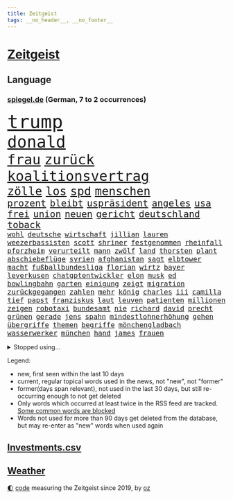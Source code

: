 ```yaml
---
title: Zeitgeist
tags: __no_header__, __no_footer__
---
```


# [Zeitgeist](https://oliz.io/zeitgeist/)

## Language

<h3><a href="https://www.spiegel.de" target="_blank">spiegel.de</a> (German, 7 to 2 occurrences)</h3>
<p style="font-family:monospace">
<span style="font-size:32pt"><a href="news_links.html#trump" class="current">trump</a></span>
<br>
<span style="font-size:28pt"><a href="news_links.html#donald" class="current">donald</a></span>
<br>
<span style="font-size:24pt"><a href="news_links.html#frau" class="current">frau</a></span>
<span style="font-size:24pt"><a href="news_links.html#zurück" class="current">zurück</a></span>
<span style="font-size:24pt"><a href="news_links.html#koalitionsvertrag" class="current">koalitionsvertrag</a></span>
<br>
<span style="font-size:20pt"><a href="news_links.html#zölle" class="current">zölle</a></span>
<span style="font-size:20pt"><a href="news_links.html#los" class="current">los</a></span>
<span style="font-size:20pt"><a href="news_links.html#spd" class="current">spd</a></span>
<span style="font-size:20pt"><a href="news_links.html#menschen" class="current">menschen</a></span>
<br>
<span style="font-size:16pt"><a href="news_links.html#prozent" class="current">prozent</a></span>
<span style="font-size:16pt"><a href="news_links.html#bleibt" class="current">bleibt</a></span>
<span style="font-size:16pt"><a href="news_links.html#uspräsident" class="current">uspräsident</a></span>
<span style="font-size:16pt"><a href="news_links.html#angeles" class="current">angeles</a></span>
<span style="font-size:16pt"><a href="news_links.html#usa" class="current">usa</a></span>
<span style="font-size:16pt"><a href="news_links.html#frei" class="current">frei</a></span>
<span style="font-size:16pt"><a href="news_links.html#union" class="current">union</a></span>
<span style="font-size:16pt"><a href="news_links.html#neuen" class="current">neuen</a></span>
<span style="font-size:16pt"><a href="news_links.html#gericht" class="current">gericht</a></span>
<span style="font-size:16pt"><a href="news_links.html#deutschland" class="current">deutschland</a></span>
<span style="font-size:16pt"><a href="news_links.html#toback" class="new">toback</a></span>
<br>
<span style="font-size:12pt"><a href="news_links.html#wohl" class="current">wohl</a></span>
<span style="font-size:12pt"><a href="news_links.html#deutsche" class="current">deutsche</a></span>
<span style="font-size:12pt"><a href="news_links.html#wirtschaft" class="current">wirtschaft</a></span>
<span style="font-size:12pt"><a href="news_links.html#jillian" class="new">jillian</a></span>
<span style="font-size:12pt"><a href="news_links.html#lauren" class="current">lauren</a></span>
<span style="font-size:12pt"><a href="news_links.html#weezerbassisten" class="new">weezerbassisten</a></span>
<span style="font-size:12pt"><a href="news_links.html#scott" class="new">scott</a></span>
<span style="font-size:12pt"><a href="news_links.html#shriner" class="new">shriner</a></span>
<span style="font-size:12pt"><a href="news_links.html#festgenommen" class="current">festgenommen</a></span>
<span style="font-size:12pt"><a href="news_links.html#rheinfall" class="new">rheinfall</a></span>
<span style="font-size:12pt"><a href="news_links.html#pforzheim" class="new">pforzheim</a></span>
<span style="font-size:12pt"><a href="news_links.html#verurteilt" class="current">verurteilt</a></span>
<span style="font-size:12pt"><a href="news_links.html#mann" class="current">mann</a></span>
<span style="font-size:12pt"><a href="news_links.html#zwölf" class="current">zwölf</a></span>
<span style="font-size:12pt"><a href="news_links.html#land" class="current">land</a></span>
<span style="font-size:12pt"><a href="news_links.html#thorsten" class="new">thorsten</a></span>
<span style="font-size:12pt"><a href="news_links.html#plant" class="current">plant</a></span>
<span style="font-size:12pt"><a href="news_links.html#abschiebeflüge" class="current">abschiebeflüge</a></span>
<span style="font-size:12pt"><a href="news_links.html#syrien" class="current">syrien</a></span>
<span style="font-size:12pt"><a href="news_links.html#afghanistan" class="current">afghanistan</a></span>
<span style="font-size:12pt"><a href="news_links.html#sagt" class="current">sagt</a></span>
<span style="font-size:12pt"><a href="news_links.html#elbtower" class="new">elbtower</a></span>
<span style="font-size:12pt"><a href="news_links.html#macht" class="current">macht</a></span>
<span style="font-size:12pt"><a href="news_links.html#fußballbundesliga" class="current">fußballbundesliga</a></span>
<span style="font-size:12pt"><a href="news_links.html#florian" class="current">florian</a></span>
<span style="font-size:12pt"><a href="news_links.html#wirtz" class="current">wirtz</a></span>
<span style="font-size:12pt"><a href="news_links.html#bayer" class="current">bayer</a></span>
<span style="font-size:12pt"><a href="news_links.html#leverkusen" class="current">leverkusen</a></span>
<span style="font-size:12pt"><a href="news_links.html#chatgptentwickler" class="new">chatgptentwickler</a></span>
<span style="font-size:12pt"><a href="news_links.html#elon" class="current">elon</a></span>
<span style="font-size:12pt"><a href="news_links.html#musk" class="current">musk</a></span>
<span style="font-size:12pt"><a href="news_links.html#ed" class="current">ed</a></span>
<span style="font-size:12pt"><a href="news_links.html#bowlingbahn" class="new">bowlingbahn</a></span>
<span style="font-size:12pt"><a href="news_links.html#garten" class="current">garten</a></span>
<span style="font-size:12pt"><a href="news_links.html#einigung" class="current">einigung</a></span>
<span style="font-size:12pt"><a href="news_links.html#zeigt" class="current">zeigt</a></span>
<span style="font-size:12pt"><a href="news_links.html#migration" class="current">migration</a></span>
<span style="font-size:12pt"><a href="news_links.html#zurückgegangen" class="current">zurückgegangen</a></span>
<span style="font-size:12pt"><a href="news_links.html#zahlen" class="current">zahlen</a></span>
<span style="font-size:12pt"><a href="news_links.html#mehr" class="current">mehr</a></span>
<span style="font-size:12pt"><a href="news_links.html#könig" class="current">könig</a></span>
<span style="font-size:12pt"><a href="news_links.html#charles" class="current">charles</a></span>
<span style="font-size:12pt"><a href="news_links.html#iii" class="current">iii</a></span>
<span style="font-size:12pt"><a href="news_links.html#camilla" class="current">camilla</a></span>
<span style="font-size:12pt"><a href="news_links.html#tief" class="current">tief</a></span>
<span style="font-size:12pt"><a href="news_links.html#papst" class="current">papst</a></span>
<span style="font-size:12pt"><a href="news_links.html#franziskus" class="current">franziskus</a></span>
<span style="font-size:12pt"><a href="news_links.html#laut" class="current">laut</a></span>
<span style="font-size:12pt"><a href="news_links.html#leuven" class="new">leuven</a></span>
<span style="font-size:12pt"><a href="news_links.html#patienten" class="current">patienten</a></span>
<span style="font-size:12pt"><a href="news_links.html#millionen" class="current">millionen</a></span>
<span style="font-size:12pt"><a href="news_links.html#zeigen" class="current">zeigen</a></span>
<span style="font-size:12pt"><a href="news_links.html#robotaxi" class="new">robotaxi</a></span>
<span style="font-size:12pt"><a href="news_links.html#bundesamt" class="current">bundesamt</a></span>
<span style="font-size:12pt"><a href="news_links.html#nie" class="current">nie</a></span>
<span style="font-size:12pt"><a href="news_links.html#richard" class="current">richard</a></span>
<span style="font-size:12pt"><a href="news_links.html#david" class="current">david</a></span>
<span style="font-size:12pt"><a href="news_links.html#precht" class="new">precht</a></span>
<span style="font-size:12pt"><a href="news_links.html#grünen" class="current">grünen</a></span>
<span style="font-size:12pt"><a href="news_links.html#gerade" class="current">gerade</a></span>
<span style="font-size:12pt"><a href="news_links.html#jens" class="current">jens</a></span>
<span style="font-size:12pt"><a href="news_links.html#spahn" class="current">spahn</a></span>
<span style="font-size:12pt"><a href="news_links.html#mindestlohnerhöhung" class="new">mindestlohnerhöhung</a></span>
<span style="font-size:12pt"><a href="news_links.html#gehen" class="current">gehen</a></span>
<span style="font-size:12pt"><a href="news_links.html#übergriffe" class="current">übergriffe</a></span>
<span style="font-size:12pt"><a href="news_links.html#themen" class="current">themen</a></span>
<span style="font-size:12pt"><a href="news_links.html#begriffe" class="current">begriffe</a></span>
<span style="font-size:12pt"><a href="news_links.html#mönchengladbach" class="current">mönchengladbach</a></span>
<span style="font-size:12pt"><a href="news_links.html#wasserwerker" class="new">wasserwerker</a></span>
<span style="font-size:12pt"><a href="news_links.html#münchen" class="current">münchen</a></span>
<span style="font-size:12pt"><a href="news_links.html#hand" class="current">hand</a></span>
<span style="font-size:12pt"><a href="news_links.html#james" class="current">james</a></span>
<span style="font-size:12pt"><a href="news_links.html#frauen" class="current">frauen</a></span>
</p>
<details>
<summary>Stopped using...</summary>
<p class="former" style="font-size:12pt">
kämpfte(1632) beschreibt(1631) jugendlichen(1631) geholfen(1630) gefährliche(1629) konfrontiert(1629) lauterbach(1629) sanktionen(1629) meldete(1628) zentrum(1628) überwinden(1628) ausschreitungen(1627) lufthansa(1627) angekommen(1626) bessere(1626) privaten(1626) schoss(1626) schröder(1626) sturm(1626) taylor(1626) viertel(1626) wechselt(1626) weitergeht(1626) widerspricht(1626) auftakt(1625) draußen(1625) männern(1625) senat(1625) stolz(1625) bsc(1624) generalsekretär(1624) hertha(1624) lisa(1624) scheiterte(1624) unabhängige(1624) ausfallen(1623) bahnhof(1623) gefährlicher(1623) klaren(1623) pressekonferenz(1623) schnelle(1623) solidarität(1623) zusammenarbeit(1623) eingereicht(1622) karl(1622) la(1622) sprache(1622) botschafter(1621) freiheitsstrafe(1621) höher(1621) pocht(1621) streitkräfte(1621) termin(1621) tragen(1620) stoßen(1619) bundesstaat(1618) schiedsrichter(1618) sports(1618) wahrheit(1618) begann(1617) hotels(1617) nerven(1617) unbedingt(1617) ausbau(1616) stürmer(1616) erlitt(1615) polnische(1614) achten(1613) bedeutung(1613) halb(1613) haushalte(1613) debatten(1612) ii(1612) gestürzt(1611) trafen(1611) berühmten(1610) warm(1609) gesamten(1608) herr(1607) erwachsene(1606) mercedes(1606) ausgesetzt(1603) ausrüstung(1603) bremsen(1602) fan(1600) pleite(1600) abstieg(1597) beweise(1597) brach(1597) wendet(1595) möglichkeiten(1590) verständnis(1590) zdf(1580) sachen(1544) leiter(1540) politikern(1456) gestanden(1409) arbeitsmarkt(1399) felix(1390) zentralbank(1374) novak(1373) cup(1344) 700(1321) russischem(1317) nachspielzeit(1316) kameras(1315) erkrankte(1309) älteste(1269) zeitpunkt(1245) gestört(1232) unserem(1219) zusammenhalt(1172) überwachung(1164) geschenk(1160) spiegeltitelstory(1119) fluss(1118) brandenburger(1108) iranische(1093) links(1091) finanzierung(1082) 48(1075) anschuldigungen(1068) schwarzes(1067) zentrale(1054) hitze(1046) computer(1037) ausbauen(1031) japanische(1028) jimmy(1016) schwimmen(1007) erntet(1000) thüringens(1000) baum(998) verstoßen(997) schwächelt(990) landwirtschaft(987) ähnlichen(979) tode(971) ganzes(956) antarktis(941) erzielte(932) jüngst(930) eingriff(904) pakete(897) außenpolitik(881) billigt(865) staates(859) 4(855) verbindungen(848) wechselte(846) djokovic(845) gesagt(838) zehnte(809) wand(796) wasserstoff(794) startups(786) 5000(779) gravierende(778) gala(746) anlagen(744) fließen(744) bier(736) gen(736) errichten(727) betrunkener(725) kippen(725) diplomatische(719) gekürt(717) durchgesetzt(706) samuel(703) 8000(691) trikot(691) unterbrochen(688) arabischen(686) lied(682) psychische(676) spektakulären(676) swift(665) abschaffen(645) stellvertretende(641) stellenabbau(635) queere(630) abends(629) schmidt(625) erweitert(618) eauto(613) desaster(612) froh(608) lagen(608) wmtitel(608) albtraum(596) butter(596) parlamentswahl(596) südkoreanische(593) völkermord(586) ausnahmezustand(583) meyer(582) jubeln(575) 42(574) dirk(572) tisch(569) onkel(566) erwachsenen(563) schwester(560) phänomen(555) auftritte(548) gearbeitet(547) jüdischen(545) kimmich(541) expertin(540) zusammengestoßen(540) franzosen(539) tatverdächtiger(537) 85(534) management(532) 22jährige(531) nächte(530) 2035(527) wilde(524) böse(520) propalästinensische(517) cottbus(506) adam(503) mohammad(502) mangelt(494) psychologe(482) geheimnisse(481) golden(478) ryan(473) unwahrscheinlich(464) vergleichsweise(464) bahnen(457) riesigen(457) zuversichtlich(457) bezeichnete(448) luxemburg(446) ruiniert(443) vincent(443) aussteigen(442) sendet(437) pazifik(435) zählte(431) direkten(423) berühmteste(421) ball(417) 160(416) pünktlich(414) manipulation(413) rundfunk(412) stützt(412) vergewaltigungen(411) gefälschte(406) bronze(405) inakzeptabel(404) auslösen(400) hing(400) mallorca(396) sechste(394) historisch(393) klärt(390) handlungen(388) auslöser(387) magnus(387) rihanna(387) superreichen(387) schwerverletzte(386) falschinformationen(384) sarah(384) superstars(384) agenda(383) höchstwert(382) eukommissionspräsidentin(381) sprang(380) jacht(379) klettert(378) marihuana(372) auftreten(369) bekämpfen(369) angeschlagene(368) philosophie(368) einblick(364) km/h(361) abgrund(360) auswärtigen(360) schrank(359) royals(358) wade(356) augenhöhe(354) carlsen(354) integration(353) faktencheck(352) 250(351) schlimmste(351) angebote(350) grauen(346) lebenslanger(346) größtes(345) einheimische(343) verrat(342) üblich(340) bräuchte(338) engel(337) verspielt(336) verlobung(335) chinese(332) pérez(330) weber(328) rechtsstreit(325) protokoll(321) wandel(320) leitete(319) positive(317) 46(316) begeisterung(314) gewusst(314) prognosen(313) films(312) landsleute(312) mitgefühl(308) mitstreiter(308) europäisches(307) flop(307) kanzlerschaft(307) beschließen(305) weltkriegs(305) eras(301) griechische(300) jeweils(300) emilia(299) klimawandels(298) grand(297) verspätungen(297) einsteigen(296) krimi(296) ereignisse(293) matthew(293) verschwörungsmythen(293) hansestadt(291) rassistischer(290) franken(285) lügt(285) sonja(285) basel(284) irgendwann(284) kopfhörer(284) psychologie(284) sorgten(283) love(282) staatsbürgerschaft(281) übte(281) rohr(280) geschäftsmann(279) zurückzahlen(279) youtuber(278) erobern(276) wahlkampfs(276) enttäuschung(275) verstärken(274) kocht(273) bitcoin(272) gemeinsames(271) reihen(271) erlebnis(270) popsängerin(269) strategien(269) kontinent(268) arabische(267) marina(267) sprangen(266) brat(265) englischer(265) fühle(264) homeoffice(263) fitnessstudio(262) lebe(261) legende(261) jong(260) ausgewertet(257) glaube(257) 41(256) militärexperte(256) untergrund(253) geschäftsmodell(252) rudert(252) verkörpert(251) sondersitzung(250) heimwm(247) derart(244) sekte(241) altern(239) streiken(239) tatwaffe(239) merz'(237) brauchte(236) momentan(235) potenzielle(235) neuartige(233) theorie(233) metropolen(231) sechsten(230) trübt(229) austin(228) vertretern(228) rufe(227) 27jährige(225) kalifornischen(225) kubicki(225) caroline(223) schwerin(223) betriebsrat(221) brandanschlägen(221) zone(221) belege(220) gefährt(220) zerwürfnis(220) decken(219) one(218) status(218) diebesgut(217) gezielte(217) reichlich(217) möglichem(215) weitermachen(215) bevorstehen(214) stichelt(213) verlusten(212) krüger(209) paketen(207) landstraßen(206) sahen(205) jährlichen(204) betäubt(202) beweis(202) spieltag(202) state(201) überrumpelt(200) trieb(197) krankenhäusern(196) with(196) wolfsburger(196) verkörperte(195) kloeppel(194) anzahl(193) dicht(192) doku(192) gewandt(192) zuständig(192) gelangen(191) raumfahrtunternehmen(191) holstein(190) unverzichtbar(190) südfrankreich(189) armand(188) braunschweig(186) spö(186) udo(182) belohnen(181) infiziert(181) dreieinhalb(180) eberl(180) mächtigste(180) vermittelt(180) begrüßt(178) dreier(176) esc(176) haustiere(176) warnzeichen(176) alljährlich(174) direktor(174) techno(174) brooklyn(173) eilt(173) angeführt(172) echtes(172) strohe(172) weh(172) entweder(171) günstigen(171) neuwagen(171) verteidigungsausgaben(171) nadel(170) unbeeindruckt(170) häme(169) sportdirektor(169) rettungswagen(168) fotografin(167) tarifgespräche(167) vogel(167) wortwahl(167) brille(166) fröhliche(166) misere(165) sky(164) verunglückte(164) zeitgeist(164) erpresser(163) klimaaktivistin(163) wurst(163) erschreckend(162) migrationsdebatte(162) patzer(162) hacker(161) t(161) warriors(161) heizen(160) stromausfälle(160) tabellenspitze(160) techniker(160) wohnhäuser(160) green(159) unattraktiver(159) insolvenzverwalter(158) ukrainepolitik(158) untersuchten(158) gedenkt(157) gegnern(157) keeper(157) verhinderten(157) panikattacken(156) trends(154) vereint(154) nette(153) parks(153) unicef(153) verlief(153) semester(152) verfallsdatum(152) aussuchen(151) autorinnen(151) vorstellungen(151) bröning(150) bundesparteitag(150) nationalteam(150) paartherapeutin(150) natogeneralsekretär(149) seltsames(149) 8(148) flutkatastrophe(147) scheiden(147) atomwaffen(146) flugtaxistartup(146) globales(146) einflussnahme(145) grundschule(145) quadratmeter(145) regierungschefs(145) callcenter(144) 40jährigen(143) materialien(143) tobias(143) unfällen(143) mitgeteilt(142) musical(142) verlängerung(142) 37jährige(141) ferres(141) veronica(141) bekenntnis(139) beliebter(138) kleinwagen(138) schachwelt(138) beschädigen(137) entführte(137) vermieter(134) inmitten(133) zufriedenheit(133) ausländischer(132) kongress(132) wirtschaftswachstum(132) andrij(131) ringt(131) schwierigsten(131) angestellter(130) bosch(130) nets(130) 39(129) inhaltlich(129) totale(129) cornelia(128) hamburgs(128) smog(127) streich(127) feministische(126) afdchefin(125) alfred(125) eingeleitet(125) atalanta(124) bruttoinlandsprodukt(124) finanzieren(124) sexismus(124) 57(123) einzigartig(123) tradwives(123) bangt(122) reichsbürgern(122) fahrplan(121) binden(120) niederlagen(120) ruhig(120) vorgezogene(120) anonyme(119) elternhaus(119) gewannen(119) ranghohen(119) uskongress(119) 92(118) cousin(118) globe(118) rentnerinnen(118) vendée(118) durchbringen(117) kühler(117) regie(117) verweisen(117) alkoholisierter(116) fahrzeugkontrolle(116) linkedin(116) linnemann(116) report(116) verwandeln(114) charlie(113) feuerwerk(113) oscarverleihung(113) sanieren(113) zurückhaltender(113) prozentpunkte(112) keineswegs(110) mcconaughey(110) produkt(110) prophezeit(110) resilienz(110) lockern(109) tanz(109) unglücks(109) weckruf(109) birgt(108) dating(108) arbeitslos(107) ballauf(107) erfährt(107) komplikationen(107) kronprinzessin(107) mettemarit(107) redakteure(107) schenk(107) schmid(107) 40jähriger(106) mettemarits(106) reiter(106) schacht(106) chefredakteurin(105) general(105) spiegelanalyse(105) weltcupsieg(105) cadillac(104) christdemokrat(104) einhell(104) einstecken(104) makita(104) ryobi(104) worx(104) formtief(103) styles(103) altkanzlerin(102) argument(102) konklave(102) oscarkandidat(102) schneefälle(102) insider(101) löwe(101) mitgliedschaft(101) missglückte(100) widersprüchliche(100) 1984(99) gleisen(99) lasse(99) marsalek(99) zusammengetragen(99) geiger(98) kombination(98) sportchef(98) vinzenz(98) einfuhren(97) durchgang(96) sabotiert(96) unfair(95) wortlaut(95) ergreifen(94) komplizierter(94) zündet(94) überraschungen(94) befürworter(93) bemannte(93) schlechtere(93) vorrangig(93) abgelehnte(91) fechten(91) herrn(91) vision(91) abschließend(90) dieselautos(90) dyson(90) großraum(90) interessieren(90) komödien(90) ärgern(90) beeindruckender(89) ecken(89) elektroden(89) foltergefängnissen(89) revier(89) ungewisse(89) absolut(88) cynthia(88) erivo(88) hemmschwelle(88) niedliche(88) problemlos(88) rekordzeit(88) weltcup(88) übersprang(88) 900(87) copernicus(87) helferinnen(87) juventus(87) produktionen(87) skiurlaub(87) steigert(87) unglücklichen(87) 54(86) abhängen(86) abschneiden(86) abschneidet(86) briefen(86) auszufallen(85) belgier(85) dankbar(85) eskalierte(85) kaninchen(85) mehrjährigen(85) parteijugend(85) chemiekonzern(84) denkwürdige(84) institution(84) leitzinsen(84) mittwochmorgen(84) portugiese(84) scherzt(84) stattgefunden(84) stollen(84) kompensieren(83) tafeln(83) curry(82) foul(82) traumtor(82) zyklon(82) bip(81) entsprechendes(81) eyes(81) ingolstadt(81) privater(81) verteilte(81) führender(80) now(80) skizzieren(80) jatta(79) mächtigen(79) natochef(79) sicherheitsexperte(79) wahlversprechen(79) demütigung(78) familiengeschichte(78) rennrad(78) usjournalist(78) dopingtests(77) exwirecardvorstand(77) geleitet(77) rücksicht(77) verpacken(77) wonach(77) aufgestockt(76) ausgerottet(76) ausreichend(76) british(76) deckel(76) rationaler(76) rindfleisch(76) sehnen(76) turm(76) turnieren(76) zielen(76) einverleiben(75) fliegende(75) geruch(75) meldungen(75) pur(75) zentraler(75) abgasvorschriften(74) beigelegt(74) charli(74) niederlegung(74) schwede(74) xcx(74) assadanhänger(73) außergewöhnlicher(73) darlehen(73) panamakanal(73) taleb(73) todesfahrt(73) vorteil(73) amokfahrer(72) durgun(72) erlebnisse(72) grenzerfahrungen(72) hast(72) insolvenzverfahren(72) kihype(72) menschenmenge(72) schande(72) scherer(72) tahsim(72) todesfahrer(72) woanders(72) abdulmohsen(71) bundeskanzlers(71) diät(71) döner(71) geringere(71) gunsten(71) pflegenotstand(71) sauerland(71) diverse(70) lokale(70) melnyk(70) drücken(69) furchtbar(69) gap(69) kunsthistoriker(69) malen(69) panamas(69) verlorenen(69) waffenproduktion(69) abziehen(68) besitzern(68) interaktiver(68) trumpvertraute(68) veränderte(68) zigarette(68) abo(67) bekanntgegeben(67) dreierkoalition(67) entmachtung(67) kanaren(67) einigt(66) finanzmärkte(66) londons(66) nachkommen(66) schnellschachwm(66) cyprien(65) fußgängerzone(65) heidelberg(65) kneipe(65) landeswährung(65) leichtigkeit(65) partys(65) sarrazin(65) sechzigerjahren(65) unpünktlich(65) wildesten(65) zahlungsunfähig(65) überzogen(65) dreierbündnis(64) neos(64) pitbull(64) sicherheitsvorkehrungen(64) vermelden(64) zeige(64) övp(64) bedauert(63) culkin(63) dumplings(63) kieran(63) migrationsthemen(63) napoleon(63) aufgefallen(62) gräueltaten(62) tauschten(62) volocopter(62) vorjahren(62) bedauern(61) brutalem(61) gentleman(61) herzschrittmacher(61) menschengruppe(61) nsu(61) sofortige(61) sunshine(61) angesetzt(60) balance(60) rechenzentren(60) schwelle(60) skirennfahrer(60) zugehörigkeit(60) zurückgelassene(60) army(59) begegnet(59) co₂preis(59) geständnis(59) missionen(59) schleswigholsteins(59) spdlinke(59) spdmann(59) taipeh(59) ustechmilliardär(59) erteilen(58) republikanerin(58) staatsausgaben(58) wehrte(58) winde(58) eigentum(57) lautstarker(57) lebensstil(57) talkshow(57) argumente(56) auftaktmatch(56) gift(56) natostaaten(56) wehretat(56) wellinger(56) bestes(55) blumen(55) brutalist(55) dark(55) geredet(55) ukrainerinnen(55) umgekippt(55) alonso(54) darian(54) gouverneurin(54) höchst(54) platzieren(54) spioniert(54) xabi(54) bischof(53) echo(53) event(53) manuela(53) tiktokhype(53) tvpublikum(53) radelt(52) ausbruchs(51) blue(51) eingelöst(51) erkämpfte(51) karius(51) loris(51) präparierte(51) stallone(51) treffpunkt(51) datenschützer(50) gesicherten(50) humbert(50) langläufer(50) medaillen(50) pain(50) spielplatz(50) spitzen(50) ugo(50) zettel(50) ausgefeilte(49) denis(49) eliten(49) gerichtsurteil(49) ssv(49) starship(49) ukrainehilfen(49) architekt(48) gereizt(48) kombinierer(48) luxus(48) ruhm(48) usstrafzölle(48) auffälliger(47) fa(47) geschwisterpaar(47) inszenierung(47) javad(47) pakistans(47) pokalaus(47) todesfahrers(47) zarif(47) außenpolitisch(46) erdtrabanten(46) ghost(46) migrantinnen(46) old(46) bobby(45) erdbeere(45) misstrauensvotum(45) trage(45) verhängten(45) vorbereitungen(45) einflussreiche(44) irrtümlich(44) lebenslauf(44) minimum(44) regierungstruppen(44) unklug(44) erging(43) erreichten(43) fix(43) gehypten(43) nikola(43) üblichen(43) davie(42) ekitiké(42) flow(42) gedenktag(42) mondes(42) selke(42) clash(41) gelte(41) spitzenpolitiker(41) transatlantische(41) angehalten(40) eben(40) geografie(40) großaufgebot(40) revolutionieren(40) steuererklärung(40) stromer(40) bildungsarbeit(39) bolton(39) drahtzieher(39) to(39) usbürokratie(39) klubchef(38) wohnungsbrand(38) 208(37) bonus(37) désirée(37) motivierten(37) negativrekord(37) nominierten(37) sofortmaßnahmen(37) ökonomin(37) baron(36) besitzanspruch(36) empören(36) polansky(36) roy(36) schallmauer(36) untergeordnete(36) verdanken(36) weiblich(36) auszuschließen(35) hannah(35) nordischen(35) bundesamts(34) dagegenzuhalten(34) dewalt(34) herrscher(34) luise(34) undichte(34) verhältnisse(34) geleakte(33) holding(33) kovač(33) milliardenvermögen(33) reisehinweise(33) schwimmbäder(33) wette(33) südpol(32) asphalt(31) bürgerschaft(31) che(31) gläubiger(31) riviera(31) verrückten(31) boston(30) handelszöllen(30) iocpräsident(30) irrweg(30) jazz(30) abgekoppelt(29) athena(29) aufgehen(29) intendant(29) klose(29) nachbesserungen(29) propagierte(29) theaters(29) bombardierung(28) dunklen(28) gazaplan(28) kanadischen(28) landesweit(28) mainzer(28) marion(28) sge(28) adel(27) anknüpfen(27) dick(27) migrationshintergrund(27) weggeworfene(27) cannes(26) congress(26) fahrgästen(26) gelöscht(26) gerichts(26) gewandelt(26) meereis(26) rekordmeister(26) rohstoffdeal(26) zweitstimmen(26) abstand(25) erziehen(25) nichtregierungsorganisationen(25) pazifist(25) terrorisieren(25) verschaffte(25) wahlentscheidung(25) welch(25) aicher(24) ausstand(24) finanzbranche(24) gemüter(24) kappt(24) parteifreunde(24) patentstreit(24) aberwitzige(23) buchung(23) dopingsperre(23) eingefrorenen(23) fanszene(23) hamburgharburg(23) luftqualität(23) müttern(23) schlimme(23) vermögenswerten(23) weltmeere(23) fortbestand(22) geradezu(22) gleis(22) höchster(22) negativ(22) silber(22) taktik(22) wahlbeteiligung(22) abwehrkampf(21) achte(21) doziert(21) übergriffig(21) 66(20) brown(20) bürgerschaftswahl(20) lawinen(20) millie(20) stranger(20) demografische(19) hanna(19) karnevals(19) nichtwähler(19) russlandfeldzug(19) bestritten(18) bischöfe(18) buschbrände(18) franzstefan(18) gady(18) gesellschaftliches(18) rekonstruiert(18) sozialwissenschaftler(18) vorantreiben(18) indian(17) küstenwache(17) pattinson(17) satire(17) skiverband(17) ukrainekurs(17) wells(17) segelregatta(16) weynbergh(16) bedeutender(15) bundesbehörden(15) tennisturnier(15) visualisierungen(15) übergewicht(15) übernachten(15) banksygemälde(14) blink182star(14) contec(14) friedensplan(14) gerhart(14) hoppus(14) hosen(14) lezyne(14) skizziert(14) topeak(14) versteigern(14) wirbelsturm(14) alleinige(13) anora(13) humanoide(13) kredite(13) roboter(13) überzahl(13) mäßig(12) stemmen(12) warnstreikwelle(12) bogen(11) desaströsen(11) lokalpolitiker(11) luxusjacht(11) sinnlose(11) sondierungsgesprächen(11) sonnig(11) versagten(11) y(11)
</p>
</details>
<p>Legend:
<ul>
<li><span class="new">new</span>, first seen within the last 10 days</li>
<li><span class="current">current</span>, regular topical words used in the news, not "new", not "former"</li>
<li><span class="former">former(days span relevant)</span>, not used in the last 30 days, but still re-occurring enough to not get deleted</li>
<li>Only words which occurred at least twice in the RSS feed are tracked. <a href="language/filters.py">Some common words are blocked</a></li>
<li>Words not used for more than 90 days get deleted from the database, but may re-enter as "new" words when used again</li>
</ul>
</p>

## [Investments](investments.html)[.csv](investments.csv)

## [Weather](weather.html)

<footer>
<a href="javascript:toggleTheme()" class="nav">🌓</a>
<a href="https://github.com/ooz/zeitgeist">code</a> measuring the Zeitgeist since 2019, by <a href="https://oliz.io">oz</a>
</footer>
